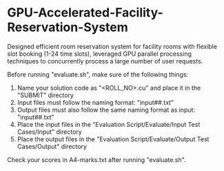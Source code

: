# GPU-Accelerated-Facility-Reservation-System
Designed efficient room reservation system for facility rooms with flexible slot booking (1-24 time slots), leveraged GPU parallel processing techniques to concurrently process a large number of user requests.


Before running "evaluate.sh", make sure of the following things:
  1. Name your solution code as "<ROLL_NO>.cu" and place it in the "SUBMIT" directory
  2. Input files must follow the naming format: "input##.txt"
  3. Output files must also follow the same naming format as input: "input##.txt"
  4. Place the input files in the "Evaluation Script/Evaluate/Input Test Cases/Input" directory
  5. Place the output files in the "Evaluation Script/Evaluate/Output Test Cases/Output" directory

Check your scores in A4-marks.txt after running "evaluate.sh".
